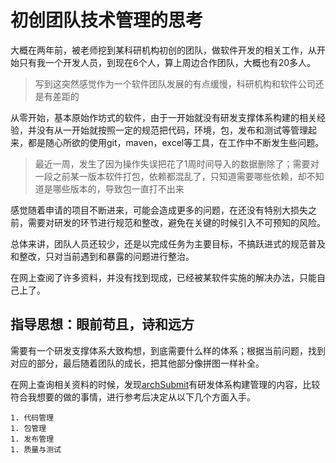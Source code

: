 # 初创团队技术管理的思考

大概在两年前，被老师挖到某科研机构初创的团队，做软件开发的相关工作，从开始只有我一个开发人员，到现在6个人，算上周边合作团队，大概也有20多人。

> 写到这突然感觉作为一个软件团队发展的有点缓慢，科研机构和软件公司还是有差距的

从零开始，基本原始作坊式的软件，由于一开始就没有研发支撑体系构建的相关经验，并没有从一开始就按照一定的规范把代码，环境，包，发布和测试等管理起来，都是随心所欲的使用git，maven，excel等工具，在工作中不断发生些问题。

> 最近一周，发生了因为操作失误把花了1周时间导入的数据删除了；需要对一段之前某一版本软件打包，依赖都混乱了，只知道需要哪些依赖，却不知道是哪些版本的，导致包一直打不出来

感觉随着申请的项目不断进来，可能会造成更多的问题，在还没有特别大损失之前，需要对研发的环节进行规范和整改，避免在关键的时候引入不可预知的风险。

总体来讲，团队人员还较少，还是以完成任务为主要目标，不搞跃进式的规范普及和整改，只对当前遇到和暴露的问题进行整治。

在网上查阅了许多资料，并没有找到现成，已经被某软件实施的解决办法，只能自己上了。

## 指导思想：眼前苟且，诗和远方

需要有一个研发支撑体系大致构想，到底需要什么样的体系；根据当前问题，找到对应的部分，最后随着团队的成长，把其他部分像拼图一样补全。

在网上查询相关资料的时候，发现[archSubmit](http://bj2016.archsummit.com/schedule)有研发体系构建管理的内容，比较符合我想要的做的事情，进行参考后决定从以下几个方面入手。

```
1. 代码管理
1. 包管理
1. 发布管理
1. 质量与测试
```






